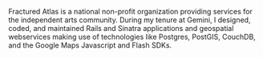 <!--
title: Fractured Atlas
location: Los Angeles, CA & New York, NY
summary: National non-profit empowering artists to succeed as entrepreneurs
position: Senior Developer, UI Designer
website: http://fracturedatlas.org
start: 2008-03-15
end: 2010-12-01
-->

Fractured Atlas is a national non-profit organization providing services for the independent arts community. During my tenure at Gemini, I designed, coded, and maintained Rails and Sinatra applications and geospatial webservices making use of technologies like Postgres, PostGIS, CouchDB, and the Google Maps Javascript and Flash SDKs.
